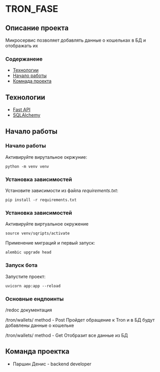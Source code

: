 # TRON_FASE
## Описание проекта
Микросервис позволяет добавлять данные о кошельках в БД и отображать их
### Содержанеие

- [Технологии](#tech)
- [Начало работы](#begining)
- [Комнада проекта](#team)

## <a name="tech">Технологии</a>

- [Fast API](https://fastapi.tiangolo.com/)
- [SQLAlchemy](https://www.sqlalchemy.org/)

## <a name="begining">Начало работы</a>

### Начало работы

Активируйте вирутальное окржуние:

```
python -m venv venv
```

### Установка зависимостей

Установите зависимости из файла *requirements.txt*:

```
pip install -r requirements.txt
```


### Установка зависимостей

Активируйте виртуальное окружение

```
source venv/sqripts/activate
```

Применение миграций и первый запуск:

```
alembic upgrade head
```

### Запуск бота

Запустите проект:

```
uvicorn app:app --reload
```

### Основные ендпоинты

/redoc
документация

/tron/wallets/
method - Post
Пройдет обращение к Tron и в БД будут добавлены данные о кошельке

/tron/wallets/
method - Get
Отобразит все данные из БД


## <a name="team">Команда проектка</a>

- Паршин Денис - backend developer
